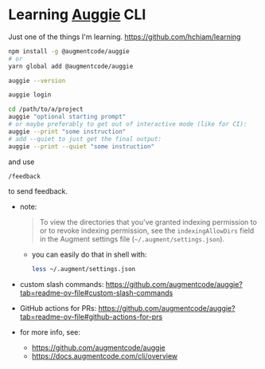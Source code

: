 # Learning [Auggie](https://github.com/augmentcode/auggie) CLI

Just one of the things I'm learning. https://github.com/hchiam/learning

```sh
npm install -g @augmentcode/auggie
# or
yarn global add @augmentcode/auggie

auggie --version

auggie login

cd /path/to/a/project
auggie "optional starting prompt"
# or maybe preferably to get out of interactive mode (like for CI):
auggie --print "some instruction"
# add --quiet to just get the final output:
auggie --print --quiet "some instruction"
```

and use

```sh
/feedback
```

to send feedback.

- note:
  > To view the directories that you've granted indexing permission to or
    to revoke indexing permission, see the `indexingAllowDirs` field in the
     Augment settings file (`~/.augment/settings.json`).
  - you can easily do that in shell with:
    ```sh
    less ~/.augment/settings.json
    ```

- custom slash commands: 
https://github.com/augmentcode/auggie?tab=readme-ov-file#custom-slash-commands

- GitHub actions for PRs: 
https://github.com/augmentcode/auggie?tab=readme-ov-file#github-actions-for-prs

- for more info, see:
  - https://github.com/augmentcode/auggie
  - https://docs.augmentcode.com/cli/overview
